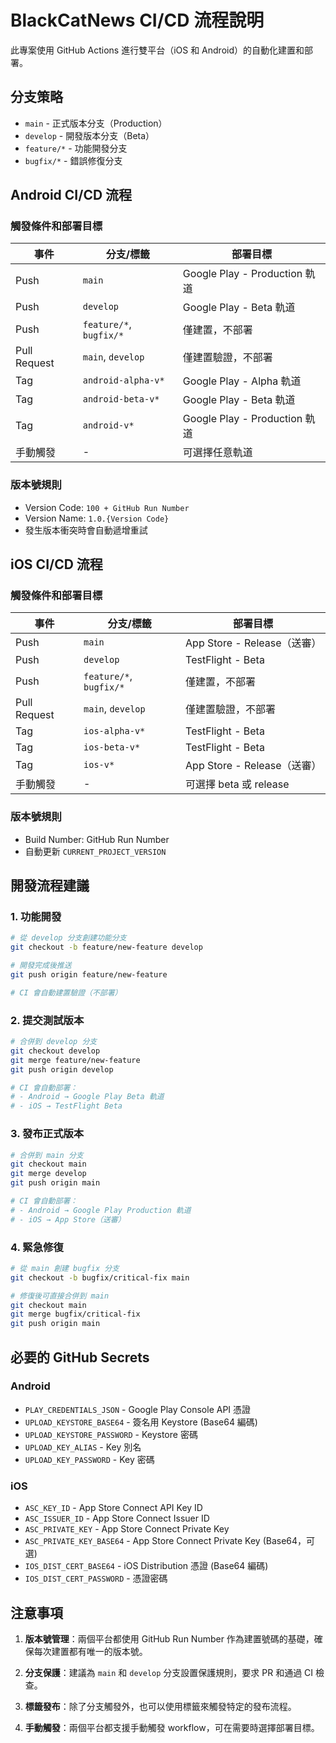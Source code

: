 # BlackCatNews CI/CD 流程說明

此專案使用 GitHub Actions 進行雙平台（iOS 和 Android）的自動化建置和部署。

## 分支策略

- `main` - 正式版本分支（Production）
- `develop` - 開發版本分支（Beta）
- `feature/*` - 功能開發分支
- `bugfix/*` - 錯誤修復分支

## Android CI/CD 流程

### 觸發條件和部署目標

| 事件           | 分支/標籤                   | 部署目標                        |
|--------------|-------------------------|-----------------------------|
| Push         | `main`                  | Google Play - Production 軌道 |
| Push         | `develop`               | Google Play - Beta 軌道       |
| Push         | `feature/*`, `bugfix/*` | 僅建置，不部署                     |
| Pull Request | `main`, `develop`       | 僅建置驗證，不部署                   |
| Tag          | `android-alpha-v*`      | Google Play - Alpha 軌道      |
| Tag          | `android-beta-v*`       | Google Play - Beta 軌道       |
| Tag          | `android-v*`            | Google Play - Production 軌道 |
| 手動觸發         | -                       | 可選擇任意軌道                     |

### 版本號規則

- Version Code: `100 + GitHub Run Number`
- Version Name: `1.0.{Version Code}`
- 發生版本衝突時會自動遞增重試

## iOS CI/CD 流程

### 觸發條件和部署目標

| 事件           | 分支/標籤                   | 部署目標                    |
|--------------|-------------------------|-------------------------|
| Push         | `main`                  | App Store - Release（送審） |
| Push         | `develop`               | TestFlight - Beta       |
| Push         | `feature/*`, `bugfix/*` | 僅建置，不部署                 |
| Pull Request | `main`, `develop`       | 僅建置驗證，不部署               |
| Tag          | `ios-alpha-v*`          | TestFlight - Beta       |
| Tag          | `ios-beta-v*`           | TestFlight - Beta       |
| Tag          | `ios-v*`                | App Store - Release（送審） |
| 手動觸發         | -                       | 可選擇 beta 或 release      |

### 版本號規則

- Build Number: GitHub Run Number
- 自動更新 `CURRENT_PROJECT_VERSION`

## 開發流程建議

### 1. 功能開發

```bash
# 從 develop 分支創建功能分支
git checkout -b feature/new-feature develop

# 開發完成後推送
git push origin feature/new-feature

# CI 會自動建置驗證（不部署）
```

### 2. 提交測試版本

```bash
# 合併到 develop 分支
git checkout develop
git merge feature/new-feature
git push origin develop

# CI 會自動部署：
# - Android → Google Play Beta 軌道
# - iOS → TestFlight Beta
```

### 3. 發布正式版本

```bash
# 合併到 main 分支
git checkout main
git merge develop
git push origin main

# CI 會自動部署：
# - Android → Google Play Production 軌道
# - iOS → App Store（送審）
```

### 4. 緊急修復

```bash
# 從 main 創建 bugfix 分支
git checkout -b bugfix/critical-fix main

# 修復後可直接合併到 main
git checkout main
git merge bugfix/critical-fix
git push origin main
```

## 必要的 GitHub Secrets

### Android

- `PLAY_CREDENTIALS_JSON` - Google Play Console API 憑證
- `UPLOAD_KEYSTORE_BASE64` - 簽名用 Keystore (Base64 編碼)
- `UPLOAD_KEYSTORE_PASSWORD` - Keystore 密碼
- `UPLOAD_KEY_ALIAS` - Key 別名
- `UPLOAD_KEY_PASSWORD` - Key 密碼

### iOS

- `ASC_KEY_ID` - App Store Connect API Key ID
- `ASC_ISSUER_ID` - App Store Connect Issuer ID
- `ASC_PRIVATE_KEY` - App Store Connect Private Key
- `ASC_PRIVATE_KEY_BASE64` - App Store Connect Private Key (Base64，可選)
- `IOS_DIST_CERT_BASE64` - iOS Distribution 憑證 (Base64 編碼)
- `IOS_DIST_CERT_PASSWORD` - 憑證密碼

## 注意事項

1. **版本號管理**：兩個平台都使用 GitHub Run Number 作為建置號碼的基礎，確保每次建置都有唯一的版本號。

2. **分支保護**：建議為 `main` 和 `develop` 分支設置保護規則，要求 PR 和通過 CI 檢查。

3. **標籤發布**：除了分支觸發外，也可以使用標籤來觸發特定的發布流程。

4. **手動觸發**：兩個平台都支援手動觸發 workflow，可在需要時選擇部署目標。